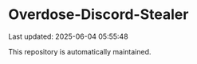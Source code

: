 # Overdose-Discord-Stealer

Last updated: 2025-06-04 05:55:48

This repository is automatically maintained.
